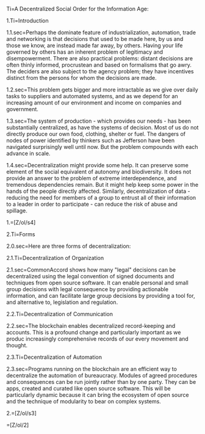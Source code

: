 Ti=A Decentralized Social Order for the Information Age:

1.Ti=Introduction

1.1.sec=Perhaps the dominate feature of industrialization, automation, trade and networking is that decisions that used to be made here, by us and those we know, are instead made far away, by others.  Having your life governed by others has an inherent problem of legitimacy and disempowerment.  There are also practical problems:  distant decisions are often thinly informed, procrustean and based on formalisms that go awry.  The deciders are also subject to the agency problem; they have incentives distinct from the persons for whom the decisions are made.

1.2.sec=This problem gets bigger and more intractable as we give over daily tasks to suppliers and automated systems, and as we depend for an increasing amount of our environment and income on companies and government.

1.3.sec=The system of production - which provides our needs - has been substantially centralized, as have the systems of decision. Most of us do not directly produce our own food, clothing, shelter or fuel.  The dangers of nodes of power identified by thinkers such as Jefferson have been navigated surprisingly well until now.  But the problem compounds with each advance in scale.

1.4.sec=Decentralization might provide some help.  It can preserve some element of the social equivalent of autonomy and biodiversity.  It does not provide an answer to the problem of extreme interdependence, and tremendous dependencies remain.  But it might help keep some power in the hands of the people directly affected.  Similarly, decentralization of data - reducing the need for members of a group to entrust all of their information to a leader in order to participate - can reduce the risk of abuse and spillage.

1.=[Z/ol/s4]

2.Ti=Forms

2.0.sec=Here are three forms of decentralization:

2.1.Ti=Decentralization of Organization

2.1.sec=CommonAccord shows how many "legal" decisions can be decentralized using the legal convention of signed documents and techniques from open source software.  It can enable personal and small group decisions with legal consequence by providing actionable information, and can facilitate large group decisions by providing a tool for, and alternative to, legislation and regulation.

2.2.Ti=Decentralization of Communication

2.2.sec=The blockchain enables decentralized record-keeping and accounts.  This is a profound change and particularly important as we produc increasingly comprehensive records of our every movement and thought.

2.3.Ti=Decentralization of Automation

2.3.sec=Programs running on the blockchain are an efficient way to decentralize the automation of bureaucracy.  Modules of agreed procedures and consequences can be run jointly rather than by one party.  They can be apps, created and curated like open source software.  This will be particularly dynamic because it can bring the ecosystem of open source and the technique of modularity to bear on complex systems.  

2.=[Z/ol/s3]

=[Z/ol/2]